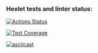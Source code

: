 ### Hexlet tests and linter status:
[![Actions Status](https://github.com/vvmarty/fullstack-javascript-project-44/actions/workflows/hexlet-check.yml/badge.svg)](https://github.com/vvmarty/fullstack-javascript-project-44/actions)

[![Test Coverage](https://api.codeclimate.com/v1/badges/765b080551e2d0913d8d/test_coverage)](https://codeclimate.com/github/vvmarty/fullstack-javascript-project-44/test_coverage)

[![asciicast](https://asciinema.org/a/p0aCJVI7SHdpDZzIEbqasQfgb.svg)](https://asciinema.org/a/p0aCJVI7SHdpDZzIEbqasQfgb)
